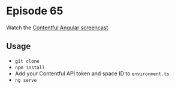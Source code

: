 # Episode 65

Watch the [Contentful Angular screencast](https://angularfirebase.com/lessons/contentful-cms-progressive-web-apps)

## Usage

- `git clone`
- `npm install`
- Add your Contentful API token and space ID to `environment.ts`
- `ng serve`